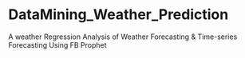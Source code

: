 # DataMining_Weather_Prediction

A weather Regression Analysis of Weather Forecasting & Time-series Forecasting Using FB Prophet
